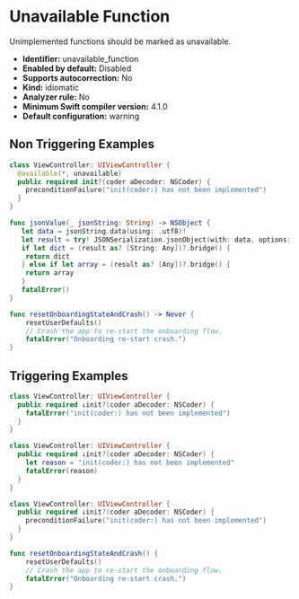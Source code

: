 # Unavailable Function

Unimplemented functions should be marked as unavailable.

* **Identifier:** unavailable_function
* **Enabled by default:** Disabled
* **Supports autocorrection:** No
* **Kind:** idiomatic
* **Analyzer rule:** No
* **Minimum Swift compiler version:** 4.1.0
* **Default configuration:** warning

## Non Triggering Examples

```swift
class ViewController: UIViewController {
  @available(*, unavailable)
  public required init?(coder aDecoder: NSCoder) {
    preconditionFailure("init(coder:) has not been implemented")
  }
}
```

```swift
func jsonValue(_ jsonString: String) -> NSObject {
   let data = jsonString.data(using: .utf8)!
   let result = try! JSONSerialization.jsonObject(with: data, options: [])
   if let dict = (result as? [String: Any])?.bridge() {
    return dict
   } else if let array = (result as? [Any])?.bridge() {
    return array
   }
   fatalError()
}
```

```swift
func resetOnboardingStateAndCrash() -> Never {
    resetUserDefaults()
    // Crash the app to re-start the onboarding flow.
    fatalError("Onboarding re-start crash.")
}
```

## Triggering Examples

```swift
class ViewController: UIViewController {
  public required ↓init?(coder aDecoder: NSCoder) {
    fatalError("init(coder:) has not been implemented")
  }
}
```

```swift
class ViewController: UIViewController {
  public required ↓init?(coder aDecoder: NSCoder) {
    let reason = "init(coder:) has not been implemented"
    fatalError(reason)
  }
}
```

```swift
class ViewController: UIViewController {
  public required ↓init?(coder aDecoder: NSCoder) {
    preconditionFailure("init(coder:) has not been implemented")
  }
}
```

```swift
func resetOnboardingStateAndCrash() {
    resetUserDefaults()
    // Crash the app to re-start the onboarding flow.
    fatalError("Onboarding re-start crash.")
}
```